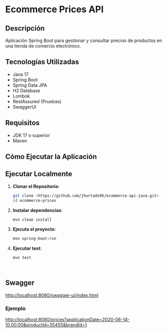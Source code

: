 # Ecommerce Prices API

## Descripción

Aplicación Spring Boot para gestionar y consultar precios de productos en una tienda de comercio electrónico.

## Tecnologías Utilizadas

- Java 17
- Spring Boot
- Spring Data JPA
- H2 Database
- Lombok
- RestAssured (Pruebas)
- SwaggerUI

## Requisitos

- JDK 17 o superior
- Maven

## Cómo Ejecutar la Aplicación

## Ejecutar Localmente

1. **Clonar el Repositorio**:

   ```bash
   git clone <https://github.com/jhurtado96/ecommerce-api-java.git>
   cd ecommerce-prices
   
2. **Instalar dependencias**:

   ```bash
   mvn clean install

3. **Ejecuta el proyecto**:

   ```bash
   mvn spring-boot:run

3. **Ejecutar test**:

   ```bash
   mvn test

  
## Swagger

<http://localhost:8080/swagger-ui/index.html>

### Ejemplo

<http://localhost:8080/prices?applicationDate=2020-06-14-10.00.00&productId=35455&brandId=1>